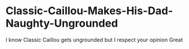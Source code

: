 # Classic-Caillou-Makes-His-Dad-Naughty-Ungrounded
I know Classic Caillou gets ungrounded but I respect your opinion
Great
